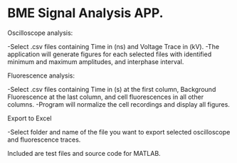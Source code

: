 # BME Signal Analysis APP.

Oscilloscope analysis:

-Select .csv files containing Time in (ns) and Voltage Trace in (kV).
-The application will generate figures for each selected files with identified minimum and maximum amplitudes, and interphase interval.



Fluorescence analysis:

-Select .csv files containing Time in (s) at the first column, Background Fluorescence at the last column, and cell fluorescences in all other columns.
-Program will normalize the cell recordings and display all figures.



Export to Excel

-Select folder and name of the file you want to export selected oscilloscope and fluorescence traces.



Included are test files and source code for MATLAB.
